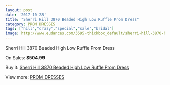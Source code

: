 ```yaml
---
layout: post
date: '2017-10-28'
title: "Sherri Hill 3870 Beaded High Low Ruffle Prom Dress"
category: PROM DRESSES
tags: ["hill","crazy","special","sale","bridal"]
image: http://www.eudances.com/3595-thickbox_default/sherri-hill-3870-beaded-high-low-ruffle-prom-dress.jpg
---
```

Sherri Hill 3870 Beaded High Low Ruffle Prom Dress

On Sales: **$504.99**
<a href="https://www.eudances.com/en/prom-dresses/1205-sherri-hill-3870-beaded-high-low-ruffle-prom-dress.html"><amp-img layout="responsive" width="600" height="600" src="//www.eudances.com/3595-thickbox_default/sherri-hill-3870-beaded-high-low-ruffle-prom-dress.jpg" alt="Sherri Hill 3870 Beaded High Low Ruffle Prom Dress 0" /></a>
<a href="https://www.eudances.com/en/prom-dresses/1205-sherri-hill-3870-beaded-high-low-ruffle-prom-dress.html"><amp-img layout="responsive" width="600" height="600" src="//www.eudances.com/3597-thickbox_default/sherri-hill-3870-beaded-high-low-ruffle-prom-dress.jpg" alt="Sherri Hill 3870 Beaded High Low Ruffle Prom Dress 1" /></a>
<a href="https://www.eudances.com/en/prom-dresses/1205-sherri-hill-3870-beaded-high-low-ruffle-prom-dress.html"><amp-img layout="responsive" width="600" height="600" src="//www.eudances.com/3596-thickbox_default/sherri-hill-3870-beaded-high-low-ruffle-prom-dress.jpg" alt="Sherri Hill 3870 Beaded High Low Ruffle Prom Dress 2" /></a>

Buy it: [Sherri Hill 3870 Beaded High Low Ruffle Prom Dress](https://www.eudances.com/en/prom-dresses/1205-sherri-hill-3870-beaded-high-low-ruffle-prom-dress.html "Sherri Hill 3870 Beaded High Low Ruffle Prom Dress")

View more: [PROM DRESSES](https://www.eudances.com/en/13-prom-dresses "PROM DRESSES")